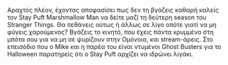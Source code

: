 Αραχτός πλέον, έχοντας αποφασίσει πως δεν τη βγάζεις καθαρή καλείς τον Stay Puft Marshmallow Man να δείτε μαζί
τη δεύτερη season του Stranger Things. Θα πεθάνεις ούτως ή άλλως σε λίγο οπότε γιατί να μη φύγεις χαρούμενος?
Βγάζεις το κινητό, που έχεις πάντα κρυμμένο στη μπότα σου για να μη σε ψυρίζουν στην Ομόνοια, και stream-άρεις.
Στο επεισόδιο που ο Mike και η παρέα του είναι ντυμένοι Ghost Busters για το Halloween παρατηρείς ότι ο Stay 
Puft αρχίζει να ιδρώνει λιγάκι.